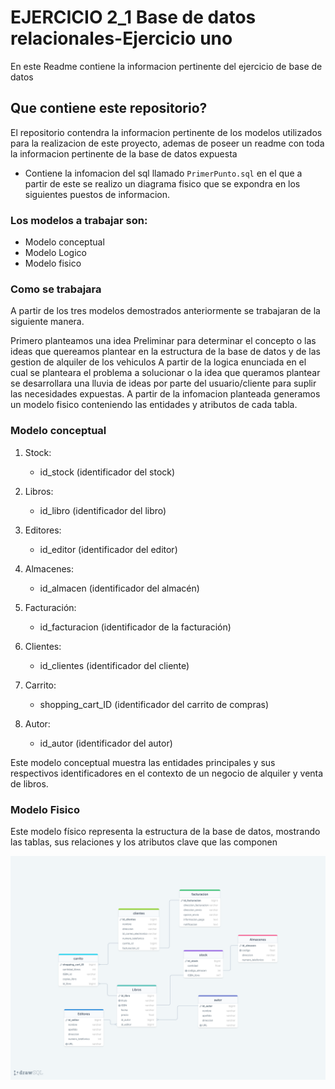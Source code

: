 # EJERCICIO 2_1 Base de datos relacionales-Ejercicio uno 
En este Readme contiene la informacion pertinente del ejercicio de base de datos
## Que contiene este repositorio? 
El repositorio contendra la informacion pertinente de los modelos utilizados para la realizacion de este proyecto, ademas de poseer un readme con toda la informacion pertinente de la base de datos expuesta

* Contiene la infomacion del sql llamado `PrimerPunto.sql` en el que a partir de este se realizo un diagrama fisico que se expondra en los siguientes puestos de informacion.

### Los modelos a trabajar son:

- Modelo conceptual
- Modelo Logico
- Modelo fisico

### Como se trabajara
A partir de los tres modelos demostrados anteriormente se trabajaran de la siguiente manera.

Primero planteamos una idea Preliminar para determinar el concepto o las ideas que quereamos plantear en la estructura de la base de datos y de las gestion de alquiler de los vehiculos
A partir de la logica enunciada en el cual se planteara el problema a solucionar o la idea que queramos plantear se desarrollara una lluvia de ideas por parte del usuario/cliente para suplir las necesidades expuestas.
A partir de la infomacion planteada generamos un modelo fisico conteniendo las entidades y atributos de cada tabla.
### Modelo conceptual 
 
1. Stock: 
   - id_stock (identificador del stock) 
 
2. Libros: 
   - id_libro (identificador del libro) 
 
3. Editores: 
   - id_editor (identificador del editor) 
 
4. Almacenes: 
   - id_almacen (identificador del almacén) 
 
5. Facturación: 
   - id_facturacion (identificador de la facturación) 
 
6. Clientes: 
   - id_clientes (identificador del cliente) 
 
7. Carrito: 
   - shopping_cart_ID (identificador del carrito de compras) 
 
8. Autor: 
   - id_autor (identificador del autor) 
 
Este modelo conceptual muestra las entidades principales y sus respectivos identificadores en el contexto de un negocio de alquiler y venta de libros. 

### Modelo Fisico 
Este modelo físico representa la estructura de la base de datos, mostrando las tablas, sus relaciones y los atributos clave que las componen

![imagenModeloFisico](./images/ejercicio1.png)